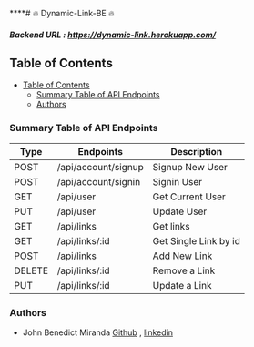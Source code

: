 ****# 🔥 Dynamic-Link-BE 🔥

##### Backend URL : https://dynamic-link.herokuapp.com/

## Table of Contents

- [Table of Contents](#table-of-contents)
  - [Summary Table of API Endpoints](#summary-table-of-api-endpoints)
  - [Authors](#authors)

### Summary Table of API Endpoints


| Type   | Endpoints           | Description           |
| ------ | ------------------- | --------------------- |
| POST   | /api/account/signup | Signup New User       |
| POST   | /api/account/signin | Signin User           |
| GET    | /api/user           | Get Current User      |
| PUT    | /api/user           | Update User           |
| GET    | /api/links          | Get links             |
| GET    | /api/links/:id      | Get Single Link by id |
| POST   | /api/links          | Add New Link          |
| DELETE | /api/links/:id      | Remove a Link         |
| PUT    | /api/links/:id      | Update a Link         |


### Authors
- John Benedict Miranda [Github](https://github.com/john2796) , [linkedin](https://www.linkedin.com/in/john-benedict-miranda-7b2357180/)

